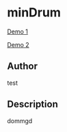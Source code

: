 # minDrum

[Demo 1](https://youtu.be/kyRpFvHToyo)

[Demo 2](https://youtu.be/vjj9j2_N3Hk)

## Author

<!-- Insert Your Name Here -->
test

## Description

<!-- Describe your example here -->
dommgd

